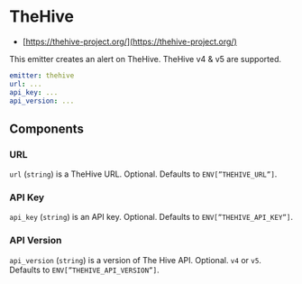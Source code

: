# TheHive

- [https://thehive-project.org/](https://thehive-project.org/)

This emitter creates an alert on TheHive. TheHive v4 & v5 are supported.

```yaml
emitter: thehive
url: ...
api_key: ...
api_version: ...
```

## Components

### URL

`url` (`string`) is a TheHive URL. Optional. Defaults to `ENV[”THEHIVE_URL”]`.

### API Key

`api_key` (`string`) is an API key. Optional. Defaults to `ENV[”THEHIVE_API_KEY”]`.

### API Version

`api_version` (`string`) is a version of The Hive API. Optional. `v4` or `v5`. Defaults to `ENV[”THEHIVE_API_VERSION”]`.
